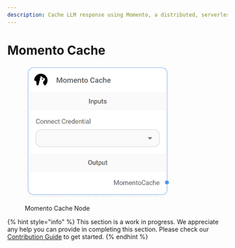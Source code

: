 ```yaml
---
description: Cache LLM response using Momento, a distributed, serverless cache.
---
```


# Momento Cache

<figure><img src="../../../.gitbook/assets/image--2---1---1---1---1---1---1---1---1---1---1---1---1---1---1---1-.png" alt="" width="331"><figcaption><p>Momento Cache Node</p></figcaption></figure>

{% hint style="info" %}
This section is a work in progress. We appreciate any help you can provide in completing this section. Please check our [Contribution Guide](../../../contributing/) to get started.
{% endhint %}

